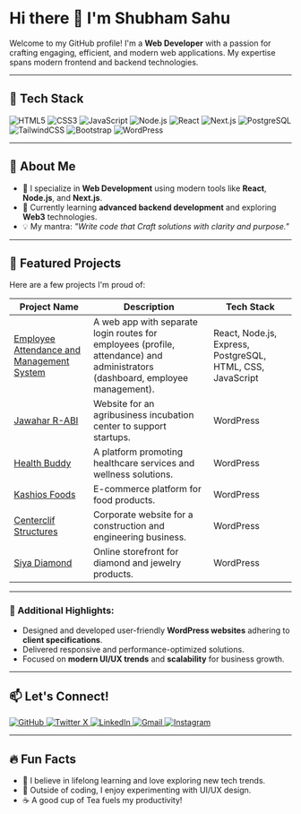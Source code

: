 # Hi there 👋 I'm Shubham Sahu

Welcome to my GitHub profile! I'm a **Web Developer** with a passion for crafting engaging, efficient, and modern web applications. My expertise spans modern frontend and backend technologies.

---

## 🌟 Tech Stack
![HTML5](https://img.shields.io/badge/-HTML5-E34F26?style=flat-square&logo=html5&logoColor=white)
![CSS3](https://img.shields.io/badge/-CSS3-1572B6?style=flat-square&logo=css3)
![JavaScript](https://img.shields.io/badge/-JavaScript-F7DF1E?style=flat-square&logo=javascript&logoColor=black)
![Node.js](https://img.shields.io/badge/-Node.js-339933?style=flat-square&logo=node.js&logoColor=white)
![React](https://img.shields.io/badge/-React-61DAFB?style=flat-square&logo=react&logoColor=black)
![Next.js](https://img.shields.io/badge/-Next.js-000000?style=flat-square&logo=nextdotjs&logoColor=white)
![PostgreSQL](https://img.shields.io/badge/-PostgreSQL-336791?style=flat-square&logo=postgresql&logoColor=white)
![TailwindCSS](https://img.shields.io/badge/-TailwindCSS-06B6D4?style=flat-square&logo=tailwindcss&logoColor=white)
![Bootstrap](https://img.shields.io/badge/-Bootstrap-563D7C?style=flat-square&logo=bootstrap&logoColor=white)
![WordPress](https://img.shields.io/badge/-WordPress-21759B?style=flat-square&logo=wordpress&logoColor=white)

---

## 🌟 About Me
- 💼 I specialize in **Web Development** using modern tools like **React**, **Node.js**, and **Next.js**.
- 🌱 Currently learning **advanced backend development** and exploring **Web3** technologies.
- 💡 My mantra: *"Write code that Craft solutions with clarity and purpose."*

---

## 📂 Featured Projects
Here are a few projects I'm proud of:

| Project Name                                                           | Description                                                                                 | Tech Stack                              |
|------------------------------------------------------------------------|---------------------------------------------------------------------------------------------|-----------------------------------------|
| [Employee Attendance and Management System](https://github.com/Shubham-07x/employee-management) | A web app with separate login routes for employees (profile, attendance) and administrators (dashboard, employee management). | React, Node.js, Express, PostgreSQL, HTML, CSS, JavaScript |
| [Jawahar R-ABI](https://jawaharr-abi.com)                              | Website for an agribusiness incubation center to support startups.                          | WordPress                               |
| [Health Buddy](https://health-buddy.in)                                | A platform promoting healthcare services and wellness solutions.                            | WordPress                               |
| [Kashios Foods](https://kashiosfoods.com)                              | E-commerce platform for food products.                                                     | WordPress                               |
| [Centerclif Structures](https://centerclif.com)                        | Corporate website for a construction and engineering business.                              | WordPress                               |
| [Siya Diamond](https://siyadiamond.com)                                | Online storefront for diamond and jewelry products.                                         | WordPress                               |

---

### 🌟 Additional Highlights:
- Designed and developed user-friendly **WordPress websites** adhering to **client specifications**.
- Delivered responsive and performance-optimized solutions.
- Focused on **modern UI/UX trends** and **scalability** for business growth.

---

## 📫 Let's Connect!
<p>
  <a href="https://github.com/Shubham-07x/" target="_blank">
    <img alt="GitHub" src="https://img.shields.io/badge/GitHub-%2312100E.svg?&style=for-the-badge&logo=Github&logoColor=white" />
  </a> 
  <a href="https://x.com/py_code_" target="_blank">
    <img alt="Twitter X" src="https://img.shields.io/badge/x-%231DA1F2.svg?&style=for-the-badge&logo=twitter&logoColor=white" />
  </a> 
  <a href="https://www.linkedin.com/in/shubham-web" target="_blank">
    <img alt="LinkedIn" src="https://img.shields.io/badge/linkedin-%230077B5.svg?&style=for-the-badge&logo=linkedin&logoColor=white" />
  </a> 
  <a href="mailto:work.shubhamsahu@gmail.com" target="_blank">
    <img alt="Gmail" src="https://img.shields.io/badge/email-%2300A859.svg?&style=for-the-badge&logo=gmail&logoColor=white" />
  </a>
  <a href="https://www.instagram.com/shubham._.o2/" target="_blank">
    <img alt="Instagram" src="https://img.shields.io/badge/Instagram-%23E4405F.svg?&style=for-the-badge&logo=Instagram&logoColor=white" />
  </a>
</p>

---

## 🔥 Fun Facts
- 🧠 I believe in lifelong learning and love exploring new tech trends.
- 🎨 Outside of coding, I enjoy experimenting with UI/UX design.
- ☕ A good cup of Tea fuels my productivity!

